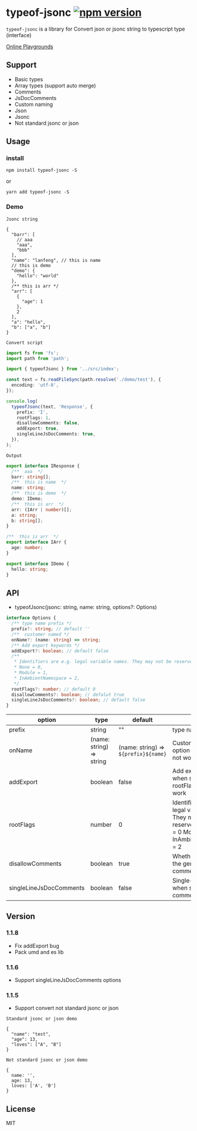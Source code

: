 # typeof-jsonc [![npm version](https://badge.fury.io/js/typeof-jsonc.svg)](https://badge.fury.io/js/typeof-jsonc)

`typeof-jsonc` is a library for Convert json or jsonc string to typescript type (interface)

[Online Playgrounds](http://lanfeng.fun/#/typeofjsonc)

## Support

- Basic types
- Array types (support auto merge)
- Comments
- JsDocComments
- Custom naming
- Json
- Jsonc
- Not standard jsonc or json

## Usage

### install

```
npm install typeof-jsonc -S
```

or

```
yarn add typeof-jsonc -S
```

### Demo

`Jsonc string`

```jsonc
{
  "barr": [
    // aaa
    "aaa",
    "bbb"
  ],
  "name": "lanfeng", // this is name
  // this is demo
  "demo": {
    "hello": "world"
  },
  /** this is arr */
  "arr": [
    {
      "age": 1
    },
    2
  ],
  "a": "hello",
  "b": ["a", "b"]
}
```

`Convert script`

```typescript
import fs from 'fs';
import path from 'path';

import { typeofJsonc } from '../src/index';

const text = fs.readFileSync(path.resolve('./demo/test'), {
  encoding: 'utf-8',
});

console.log(
  typeofJsonc(text, 'Response', {
    prefix: 'I',
    rootFlags: 1,
    disallowComments: false,
    addExport: true,
    singleLineJsDocComments: true,
  }),
);
```

`Output`

```typescript
export interface IResponse {
  /**  aaa  */
  barr: string[];
  /**  this is name  */
  name: string;
  /**  this is demo  */
  demo: IDemo;
  /**  this is arr  */
  arr: (IArr | number)[];
  a: string;
  b: string[];
}

/**  this is arr  */
export interface IArr {
  age: number;
}

export interface IDemo {
  hello: string;
}
```

## API

- typeofJsonc(jsonc: string, name: string, options?: Options)

```typescript
interface Options {
  /** type name prefix */
  prefix?: string; // default ''
  /**  customer named */
  onName?: (name: string) => string;
  /** Add export keywords */
  addExport?: boolean; // default false
  /**
   * Identifiers are e.g. legal variable names. They may not be reserved words
   * None = 0,
   * Module = 1,
   * InAmbientNamespace = 2,
   */
  rootFlags?: number; // default 0
  disallowComments?: boolean; // defalut true
  singleLineJsDocComments?: boolean; // default false
}
```

| option                  | type                     | default                              | desc                                                                                                                 |
| ----------------------- | ------------------------ | ------------------------------------ | -------------------------------------------------------------------------------------------------------------------- |
| prefix                  | string                   | ""                                   | type name prefix                                                                                                     |
| onName                  | (name: string) => string | (name: string) => `${prefix}${name}` | Custom naming If this option set prefix will not work                                                                |
| addExport               | boolean                  | false                                | Add export keywords, when set true rootFlags set will not work                                                       |
| rootFlags               | number                   | 0                                    | Identifiers are e.g. legal variable names. They may not be reserved words None = 0 Module = 1 InAmbientNamespace = 2 |
| disallowComments        | boolean                  | true                                 | Whether to prohibit the generation of comments                                                                       |
| singleLineJsDocComments | boolean                  | false                                | Single-line display when single-line comment                                                                         |

## Version

### 1.1.8

- Fix addExport bug
- Pack umd and es lib

### 1.1.6

- Support singleLineJsDocComments options

### 1.1.5

- Support convert not standard jsonc or json

`Standard jsonc or json demo`

```jsonc
{
  "name": "test",
  "age": 13,
  "loves": ["A", "B"]
}
```

`Not standard jsonc or json demo`

```
{
  name: '',
  age: 13,
  loves: ['A', 'B']
}
```

## License

MIT
